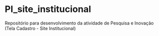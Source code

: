 # PI_site_institucional
Repositório para desenvolvimento da atividade de Pesquisa e Inovação (Tela Cadastro - Site Institucional)
